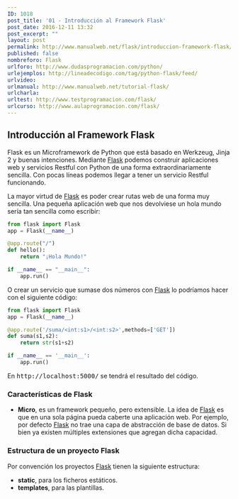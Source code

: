 ```yaml
---
ID: 1018
post_title: '01 - Introducción al Framework Flask'
post_date: 2016-12-11 13:32
post_excerpt: ""
layout: post
permalink: http://www.manualweb.net/flask/introduccion-framework-flask/
published: false
nombreforo: Flask
urlforo: http://www.dudasprogramacion.com/python/
urlejemplos: http://lineadecodigo.com/tag/python-flask/feed/
urlvideo:
urlmanual: http://www.manualweb.net/tutorial-flask/
urlcharla:
urltest: http://www.testprogramacion.com/flask/
urlcurso: http://www.aulaprogramacion.com/flask/
---
```

## Introducción al Framework Flask

Flask es un Microframework de Python que está basado en Werkzeug, Jinja 2 y buenas intenciones. Mediante [Flask][1] podemos construir aplicaciones web y servicios Restful con Python de una forma extraordinariamente sencilla. Con pocas líneas podemos llegar a tener un servicio Restful funcionando.

La mayor virtud de [Flask][1] es poder crear rutas web de una forma muy sencilla. Una pequeña aplicación web que nos devolviese un hola mundo sería tan sencilla como escribir:

```python
from flask import Flask
app = Flask(__name__)

@app.route("/")
def hello():
    return "¡Hola Mundo!"

if __name__ == "__main__":
    app.run()
```

O crear un servicio que sumase dos números con [Flask][1] lo podríamos hacer con el siguiente código:

```python
from flask import Flask
app = Flask(__name__)

@app.route('/suma/<int:s1>/<int:s2>',methods=['GET'])
def suma(s1,s2):
    return str(s1+s2)

if __name__ == '__main__':
    app.run()
```

En <samp>http://localhost:5000/</samp> se tendrá el resultado del código.

### Características de Flask
* **Micro**, es un framework pequeño, pero extensible. La idea de [Flask][1] es que en una sola página pueda caberte una aplicación web. Por ejemplo, por defecto [Flask][1] no trae una capa de abstracción de base de datos. Si bien ya existen múltiples extensiones que agregan dicha capacidad.


### Estructura de un proyecto Flask
Por convención los proyectos [Flask][1] tienen la siguiente estructura:

* **static**, para los ficheros estáticos.
* **templates**, para las plantillas.

[1]: http://www.manualweb.net/tutorial-flask/

